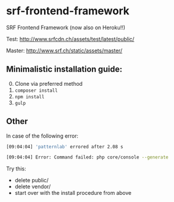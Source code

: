 
# srf-frontend-framework
SRF Frontend Framework (now also on Heroku!!)

Test: http://www.srfcdn.ch/assets/test/latest/public/

Master: http://www.srf.ch/static/assets/master/

## Minimalistic installation guide:

0. Clone via preferred method
1. `composer install`
2. `npm install`
3. `gulp`

## Other

In case of the following error:

```bash
[09:04:04] 'patternlab' errored after 2.08 s

[09:04:04] Error: Command failed: php core/console --generate
```

Try this:
* delete public/
* delete vendor/
* start over with the install procedure from above
